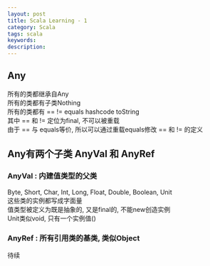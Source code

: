 ```yaml
---
layout: post
title: Scala Learning - 1
category: Scala
tags: scala
keywords:
description:
---
```

## Any  

所有的类都继承自Any  
所有的类都有子类Nothing  
所有的类都有 == != equals hashcode toString  
其中 == 和 != 定位为final, 不可以被重载  
由于 == 与 equals等价, 所以可以通过重载equals修改 == 和 != 的定义  

## Any有两个子类 AnyVal 和 AnyRef  

### AnyVal : 内建值类型的父类  

Byte, Short, Char, Int, Long, Float, Double, Boolean, Unit  
这些类的实例都写成字面量  
值类型被定义为既是抽象的, 又是final的, 不能new创造实例  
Unit类似void, 只有一个实例值()  

### AnyRef : 所有引用类的基类, 类似Object  

待续


